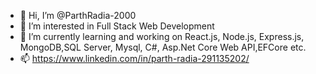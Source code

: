 - 👋 Hi, I’m @ParthRadia-2000
- 👀 I’m interested in Full Stack Web Development
- 🌱 I’m currently learning and working on React.js, Node.js, Express.js, MongoDB,SQL Server, Mysql, C#, Asp.Net Core Web API,EFCore etc.
- 📫 https://www.linkedin.com/in/parth-radia-291135202/

<!---
ParthRadia-2000/ParthRadia-2000 is a ✨ special ✨ repository because its `README.md` (this file) appears on your GitHub profile.
You can click the Preview link to take a look at your changes.
--->

